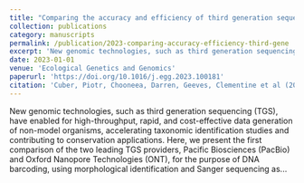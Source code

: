 ```yaml
---
title: "Comparing the accuracy and efficiency of third generation sequencing technologies, Oxford Nanopore Technologies, and Pacific Biosciences, for DNA barcode sequencing applications"
collection: publications
category: manuscripts
permalink: /publication/2023-comparing-accuracy-efficiency-third-gene
excerpt: 'New genomic technologies, such as third generation sequencing (TGS), have enabled for high-throughput, rapid, and cost-effective data generation of non-model organisms, accelerating taxonomic ident...'
date: 2023-01-01
venue: 'Ecological Genetics and Genomics'
paperurl: 'https://doi.org/10.1016/j.egg.2023.100181'
citation: 'Cuber, Piotr, Chooneea, Darren, Geeves, Clementine et al (2023). &quot;Comparing the accuracy and efficiency of third generation sequencing technologies, Oxford Nanopore Technologies, and Pacific Biosciences, for DNA barcode sequencing applications.&quot; <i>Ecological Genetics and Genomics</i> 28: 100181.'
---
```


New genomic technologies, such as third generation sequencing (TGS), have enabled for high-throughput, rapid, and cost-effective data generation of non-model organisms, accelerating taxonomic identification studies and contributing to conservation applications.  Here, we present the first comparison of the two leading TGS providers, Pacific Biosciences (PacBio) and Oxford Nanopore Technologies (ONT), for the purpose of DNA barcoding, using morphological identification and Sanger sequencing as...
